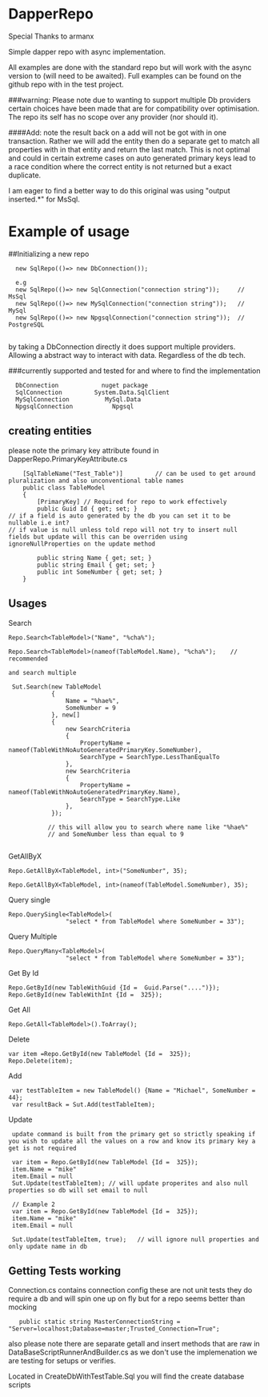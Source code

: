 # DapperRepo
Special Thanks to armanx

Simple dapper repo with async implementation.

All examples are done with the standard repo but will work with the async version to (will need to be awaited).
Full examples can be found on the github repo with in the test project.

###warning:
Please note due to wanting to support multiple Db providers certain choices have been made that are for compatibility over optimisation.
The repo its self has no scope over any provider (nor should it). 

####Add:
note the result back on a add will not be got with in one transaction. 
Rather we will add the entity then do a separate get to match all properties with in that entity and return the last match.
This is not optimal and could in certain extreme cases on auto generated primary keys lead to a race condition where the correct entity is not returned but a exact duplicate.


I am eager to find a better way to do this original was using "output inserted.*" for MsSql.



# Example of usage


##Initializing a new repo
```
  new SqlRepo(()=> new DbConnection());
  
  e.g
  new SqlRepo(()=> new SqlConnection("connection string"));     // MsSql
  new SqlRepo(()=> new MySqlConnection("connection string"));   // MySql
  new SqlRepo(()=> new NpgsqlConnection("connection string"));  // PostgreSQL
  
```
by taking a DbConnection directly it does support multiple providers. Allowing a abstract way to interact with data. 
Regardless of the db tech.

###currently supported and tested for and where to find the implementation
```
  DbConnection            nuget package
  SqlConnection         System.Data.SqlClient
  MySqlConnection          MySql.Data
  NpgsqlConnection           Npgsql
```

## creating entities
please note the primary key attribute found in DapperRepo.PrimaryKeyAttribute.cs

```
    [SqlTableName("Test_Table")]         // can be used to get around pluralization and also unconventional table names  
    public class TableModel
    {
        [PrimaryKey] // Required for repo to work effectively
        public Guid Id { get; set; }
// if a field is auto generated by the db you can set it to be nullable i.e int? 
// if value is null unless told repo will not try to insert null fields but update will this can be overriden using ignoreNullProperties on the update method 

        public string Name { get; set; }
        public string Email { get; set; }
        public int SomeNumber { get; set; }
    }
```


## Usages


Search
```
Repo.Search<TableModel>("Name", "%cha%"); 

Repo.Search<TableModel>(nameof(TableModel.Name), "%cha%");    // recommended 

and search multiple 

 Sut.Search(new TableModel
            {
                Name = "%hae%",
                SomeNumber = 9
            }, new[]
            {
                new SearchCriteria
                {
                    PropertyName = nameof(TableWithNoAutoGeneratedPrimaryKey.SomeNumber),
                    SearchType = SearchType.LessThanEqualTo
                },
                new SearchCriteria
                {
                    PropertyName = nameof(TableWithNoAutoGeneratedPrimaryKey.Name),
                    SearchType = SearchType.Like
                },
            });
            
           // this will allow you to search where name like "%hae%" 
           // and SomeNumber less than equal to 9
            
```

GetAllByX
```
Repo.GetAllByX<TableModel, int>("SomeNumber", 35);

Repo.GetAllByX<TableModel, int>(nameof(TableModel.SomeNumber), 35);
```

Query single
```
Repo.QuerySingle<TableModel>(
                "select * from TableModel where SomeNumber = 33");
```


Query Multiple
```
Repo.QueryMany<TableModel>(
                "select * from TableModel where SomeNumber = 33");
```

Get By Id
```
Repo.GetById(new TableWithGuid {Id =  Guid.Parse("....")});
Repo.GetById(new TableWithInt {Id =  325});
```

Get All
```
Repo.GetAll<TableModel>().ToArray();
```

Delete
```
var item =Repo.GetById(new TableModel {Id =  325});
Repo.Delete(item);
```


Add
```
 var testTableItem = new TableModel() {Name = "Michael", SomeNumber = 44};
 var resultBack = Sut.Add(testTableItem);
```

Update
```
 update command is built from the primary get so strictly speaking if you wish to update all the values on a row and know its primary key a get is not required

 var item = Repo.GetById(new TableModel {Id =  325});
 item.Name = "mike"
 item.Email = null
 Sut.Update(testTableItem); // will update properites and also null properties so db will set email to null

 // Example 2
 var item = Repo.GetById(new TableModel {Id =  325});
 item.Name = "mike"
 item.Email = null
 
 Sut.Update(testTableItem, true);   // will ignore null properties and only update name in db
```


## Getting Tests working
Connection.cs contains connection config these are not unit tests they do require a db and will spin one up on fly but for a repo seems better than mocking
```
   public static string MasterConnectionString = "Server=localhost;Database=master;Trusted_Connection=True";
```

also please note there are separate getall and insert methods that are raw in  DataBaseScriptRunnerAndBuilder.cs as we don't use the implemenation we are testing for setups or verifies.



Located in CreateDbWithTestTable.Sql you will find the create database scripts

